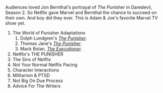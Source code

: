 



Audiences loved Jon Bernthal's portrayal of *The Punisher* in Daredevil, Season 2. So Netflix gave Marvel and Bernthal the chance to succeed on their own. And boy did they ever. This is Adam & Joe's favorite Marvel TV show yet.

1. The World of Punisher Adaptations
    1. Dolph Lundgren's *[The Punisher](http://www.imdb.com/title/tt0098141/?ref_=fn_al_tt_2)*.
    2. Thomas Jane's *[The Punisher](http://www.imdb.com/title/tt0330793/?ref_=fn_al_tt_1)*.
    3. Mack Bolan, *[The Executioner](https://en.wikipedia.org/wiki/Mack_Bolan)*.
1. Netflix's THE PUNISHER
1. The Sins of Netflix
1. Not Your Normal Netflix Pacing
1. Character Interactions
1. Militarism & PTSD
1. Not Big On Due Process
1. Advice For The Writers
